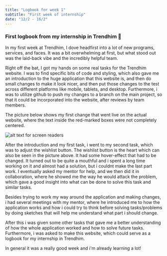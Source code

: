 ```yaml
---
title: "Logbook for week 1" 
subtitle: "First week of internship"
date: "12/2 - 16/2"
---
```

### **First logbook from my internship in Trendhim 🚀**

In my first week at Trendhim, I dove headfirst into a lot of new programs, services, and faces. It was a bit overwhelming at first, but what stood out was the laid-back vibe and the incredibly helpful team.

Right off the bat, I got my hands on some real tasks for the Trendhim website. I was to find specific bits of code and styling, which also gave me an introduction to the huge application that this website is, and then do small changes to make it look nicer, and then put those changes to the test across different platforms like mobile, tablets, and desktop. Furthermore, i was to utilize github to push my changes to a branch on the main project, so that it could be incorporated into the website, after reviews by team members.

The picture below shows my first change that went live on the actual website, where the text inside the red-marked boxes were not completely centered.

<div>
  <img src="/firstweek.png" alt="alt text for screen readers" style="max-width: 100%; height: auto; display: block; margin-left: auto; margin-right: auto;">
</div>

After the introduction and my first task, i went to my second task, which was to adjust the wishlist button. The wishlist button is the heart which can also be seen in the picture above. It had some hover-effect that had to be changed. It turned out to be quite a mouthful and i spent a long time working on it and almost had a solution, but i couldnt make the last part work. I eventually asked my mentor for help, and we then did it in collaboration, where he showed me the way he would attack the problem, which gave a good insight into what can be done to solve this task and similar tasks.

Besides trying to work my way around the application and making changes, i had several meetings with my mentor, where he introduced me to how the application works and how i could try to think before solving tasks/problems by doing sketches that will help me understand what part i should change.

After this i was given some other tasks that gave me a better understanding of how the whole application worked and how to solve future tasks. Furthermore, i was asked to make this website, which could serve as a logbook for my internship in Trendhim.

In general it was a really good week and i'm already learning a lot!